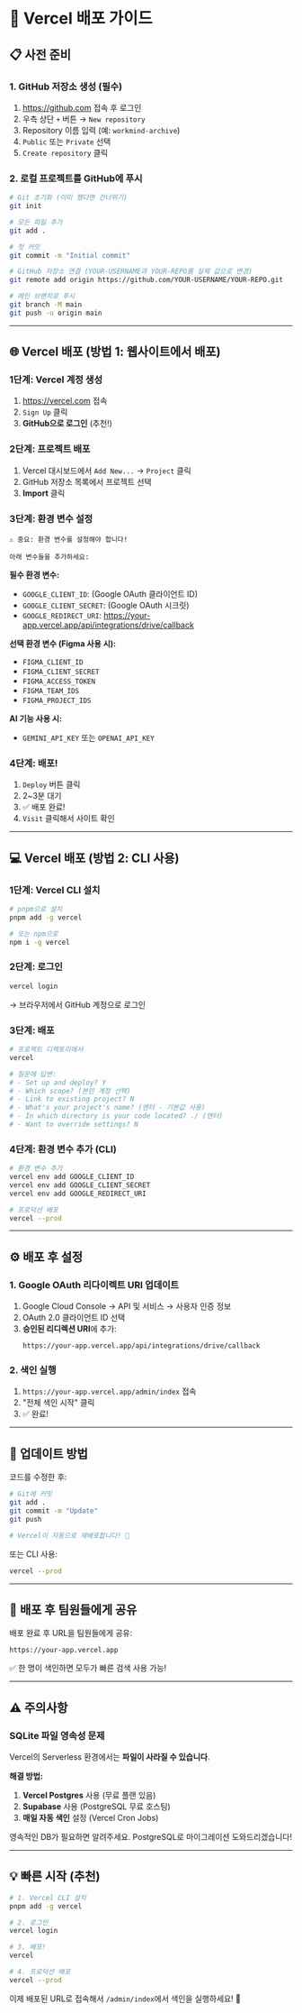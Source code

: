 # 🚀 Vercel 배포 가이드

## 📋 사전 준비

### 1. GitHub 저장소 생성 (필수)
1. https://github.com 접속 후 로그인
2. 우측 상단 `+` 버튼 → `New repository`
3. Repository 이름 입력 (예: `workmind-archive`)
4. `Public` 또는 `Private` 선택
5. `Create repository` 클릭

### 2. 로컬 프로젝트를 GitHub에 푸시
```bash
# Git 초기화 (이미 했다면 건너뛰기)
git init

# 모든 파일 추가
git add .

# 첫 커밋
git commit -m "Initial commit"

# GitHub 저장소 연결 (YOUR-USERNAME과 YOUR-REPO를 실제 값으로 변경)
git remote add origin https://github.com/YOUR-USERNAME/YOUR-REPO.git

# 메인 브랜치로 푸시
git branch -M main
git push -u origin main
```

---

## 🌐 Vercel 배포 (방법 1: 웹사이트에서 배포)

### 1단계: Vercel 계정 생성
1. https://vercel.com 접속
2. `Sign Up` 클릭
3. **GitHub으로 로그인** (추천!)

### 2단계: 프로젝트 배포
1. Vercel 대시보드에서 `Add New...` → `Project` 클릭
2. GitHub 저장소 목록에서 프로젝트 선택
3. **Import** 클릭

### 3단계: 환경 변수 설정
```
⚠️ 중요: 환경 변수를 설정해야 합니다!

아래 변수들을 추가하세요:
```

**필수 환경 변수:**
- `GOOGLE_CLIENT_ID`: (Google OAuth 클라이언트 ID)
- `GOOGLE_CLIENT_SECRET`: (Google OAuth 시크릿)
- `GOOGLE_REDIRECT_URI`: https://your-app.vercel.app/api/integrations/drive/callback

**선택 환경 변수 (Figma 사용 시):**
- `FIGMA_CLIENT_ID`
- `FIGMA_CLIENT_SECRET`
- `FIGMA_ACCESS_TOKEN`
- `FIGMA_TEAM_IDS`
- `FIGMA_PROJECT_IDS`

**AI 기능 사용 시:**
- `GEMINI_API_KEY` 또는 `OPENAI_API_KEY`

### 4단계: 배포!
1. `Deploy` 버튼 클릭
2. 2~3분 대기
3. ✅ 배포 완료!
4. `Visit` 클릭해서 사이트 확인

---

## 💻 Vercel 배포 (방법 2: CLI 사용)

### 1단계: Vercel CLI 설치
```bash
# pnpm으로 설치
pnpm add -g vercel

# 또는 npm으로
npm i -g vercel
```

### 2단계: 로그인
```bash
vercel login
```
→ 브라우저에서 GitHub 계정으로 로그인

### 3단계: 배포
```bash
# 프로젝트 디렉토리에서
vercel

# 질문에 답변:
# - Set up and deploy? Y
# - Which scope? (본인 계정 선택)
# - Link to existing project? N
# - What's your project's name? (엔터 - 기본값 사용)
# - In which directory is your code located? ./ (엔터)
# - Want to override settings? N
```

### 4단계: 환경 변수 추가 (CLI)
```bash
# 환경 변수 추가
vercel env add GOOGLE_CLIENT_ID
vercel env add GOOGLE_CLIENT_SECRET
vercel env add GOOGLE_REDIRECT_URI

# 프로덕션 배포
vercel --prod
```

---

## ⚙️ 배포 후 설정

### 1. Google OAuth 리다이렉트 URI 업데이트
1. Google Cloud Console → API 및 서비스 → 사용자 인증 정보
2. OAuth 2.0 클라이언트 ID 선택
3. **승인된 리디렉션 URI**에 추가:
   ```
   https://your-app.vercel.app/api/integrations/drive/callback
   ```

### 2. 색인 실행
1. `https://your-app.vercel.app/admin/index` 접속
2. "전체 색인 시작" 클릭
3. ✅ 완료!

---

## 🔄 업데이트 방법

코드를 수정한 후:
```bash
# Git에 커밋
git add .
git commit -m "Update"
git push

# Vercel이 자동으로 재배포합니다! 🎉
```

또는 CLI 사용:
```bash
vercel --prod
```

---

## 🎯 배포 후 팀원들에게 공유

배포 완료 후 URL을 팀원들에게 공유:
```
https://your-app.vercel.app
```

✅ 한 명이 색인하면 모두가 빠른 검색 사용 가능!

---

## ⚠️ 주의사항

### SQLite 파일 영속성 문제
Vercel의 Serverless 환경에서는 **파일이 사라질 수 있습니다**.

**해결 방법:**
1. **Vercel Postgres** 사용 (무료 플랜 있음)
2. **Supabase** 사용 (PostgreSQL 무료 호스팅)
3. **매일 자동 색인** 설정 (Vercel Cron Jobs)

영속적인 DB가 필요하면 알려주세요. PostgreSQL로 마이그레이션 도와드리겠습니다!

---

## 💡 빠른 시작 (추천)

```bash
# 1. Vercel CLI 설치
pnpm add -g vercel

# 2. 로그인
vercel login

# 3. 배포!
vercel

# 4. 프로덕션 배포
vercel --prod
```

이제 배포된 URL로 접속해서 `/admin/index`에서 색인을 실행하세요! 🚀

